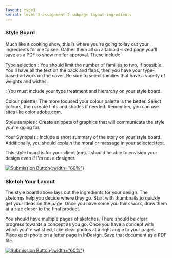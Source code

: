 ```yaml
---
layout: type3
serial: level-3-assignment-2-subpage-layout-ingredients
---
```

### Style Board

Much like a cooking show, this is where you're going to lay out your ingredients for me to see. Gather them all on a tabloid-sized page you'll save as a PDF to show me for approval. These include:

Type selection
: You should limit the number of families to two, if possible. You'll have all the text on the back and flaps, then you have your type-based artwork on the cover. Be sure to select families that have a variety of weights and widths.

: You must include your type treatment and hierarchy on your style board.

Colour palette
: The more focused your colour palette is the better. Select colours, then create tints and shades if needed. Remember, you can use sites like [color.adobe.com](https://color.adobe.com/create/color-wheel).

Style samples
: Create snippets of graphics that will communicate the style you're going for.

Your Synopsis
: Include a short summary of the story on your style board. Additionally, you should explain the moral or message in your selected text.

This style board is for your client (me). I should be able to envision your design even if I'm not a designer.

<a href="https://brightspace.algonquincollege.com/d2l/lms/dropbox/user/folder_submit_files.d2l?db=379289&amp;grpid=0&amp;isprv=0&amp;bp=0&amp;ou=411208" title="Submit on BrightSpace" target="_blank">![Submission Button]({{site.url}}/svg/button-submit-brightspace.svg){:width="60%"}</a>

### Sketch Your Layout

The style board above lays out the ingredients for your design. The sketches help you decide where they go. Start with thumbnails to quickly get your ideas on the page. Once you have some you think work, draw them at a size closer to the final product.

You should have multiple pages of sketches. There should be clear progress towards a concept as you go. Once you have a concept with which you're satisfied, take clear photos at a right angle to your pages. Place each photo on a letter page in InDesign. Save that document as a PDF file.

<a href="https://brightspace.algonquincollege.com/d2l/lms/dropbox/user/folder_submit_files.d2l?db=379283&amp;grpid=0&amp;isprv=0&amp;bp=0&amp;ou=411208" title="Submit on BrightSpace" target="_blank">![Submission Button]({{site.url}}/svg/button-submit-brightspace.svg){:width="60%"}</a>